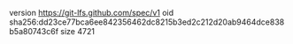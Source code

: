 version https://git-lfs.github.com/spec/v1
oid sha256:dd23ce77bca6ee842356462dc8215b3ed2c212d20ab9464dce838b5a80743c6f
size 4721

